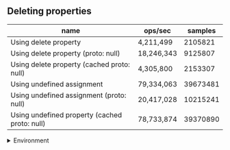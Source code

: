 ## Deleting properties

|name|ops/sec|samples|
|-|-|-|
|Using delete property|4,211,499|2105821|
|Using delete property (proto: null)|18,246,343|9125807|
|Using delete property (cached proto: null)|4,305,800|2153307|
|Using undefined assignment|79,334,063|39673481|
|Using undefined assignment (proto: null)|20,417,028|10215241|
|Using undefined property (cached proto: null)|78,733,874|39370890|


<details>
<summary>Environment</summary>

* __Machine:__ linux x64 | 4 vCPUs | 7.6GB Mem
* __Run:__ Wed Oct 15 2025 21:31:45 GMT+0000 (Coordinated Universal Time)
* __Node:__ `v24.9.0`
</details>

<!--
{"environment":{"platform":"linux","arch":"x64","cpus":4,"totalMemory":7.597843170166016},"benchmarks":[{"name":"Using delete property","samples":2105821,"opsSec":4211499.221753384},{"name":"Using delete property (proto: null)","samples":9125807,"opsSec":18246343.79904246},{"name":"Using delete property (cached proto: null)","samples":2153307,"opsSec":4305800.918389377},{"name":"Using undefined assignment","samples":39673481,"opsSec":79334063.39196935},{"name":"Using undefined assignment (proto: null)","samples":10215241,"opsSec":20417028.11765376},{"name":"Using undefined property (cached proto: null)","samples":39370890,"opsSec":78733874.64658223}]}-->
